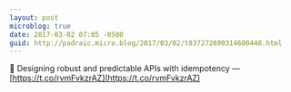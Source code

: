 ```yaml
---
layout: post
microblog: true
date: 2017-03-02 07:05 -0500
guid: http://padraic.micro.blog/2017/03/02/t837272690314600448.html
---
```

🔗 Designing robust and predictable APIs with idempotency — [https://t.co/rvmFvkzrAZ](https://t.co/rvmFvkzrAZ)
